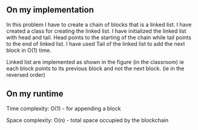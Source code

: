 ## On my implementation

In this problem I have to create a chain of blocks that is a linked list. I have created a class for creating the linked list. I have initialized the linked list with head and tail. Head points to the starting of the chain while tail points to the end of linked list. I have used Tail of the linked list to add the next block in O(1) time.

Linked list are implemented as shown in the figure (in the classroom) ie each block points to its previous block and not the next block. (ie in the reversed order)

## On my runtime

Time complexity: O(1) - for appending a block

Space complexity: O(n) - total space occupied by the blockchain 
